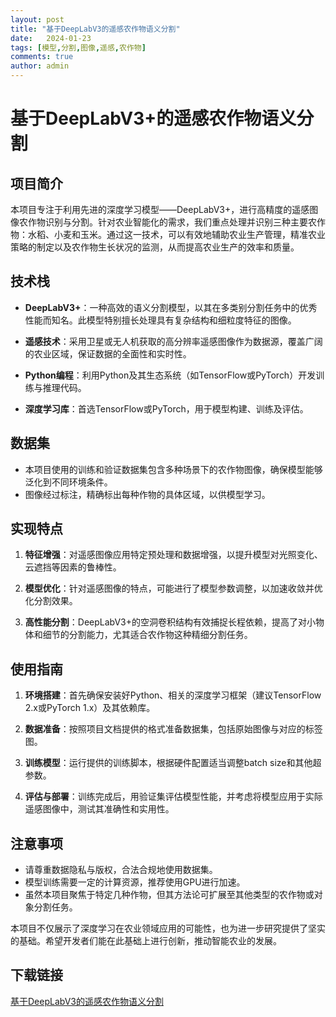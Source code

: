 ```yaml
---
layout: post
title: "基于DeepLabV3的遥感农作物语义分割"
date:   2024-01-23
tags: [模型,分割,图像,遥感,农作物]
comments: true
author: admin
---
```

# 基于DeepLabV3+的遥感农作物语义分割

## 项目简介

本项目专注于利用先进的深度学习模型——DeepLabV3+，进行高精度的遥感图像农作物识别与分割。针对农业智能化的需求，我们重点处理并识别三种主要农作物：水稻、小麦和玉米。通过这一技术，可以有效地辅助农业生产管理，精准农业策略的制定以及农作物生长状况的监测，从而提高农业生产的效率和质量。

## 技术栈

- **DeepLabV3+**：一种高效的语义分割模型，以其在多类别分割任务中的优秀性能而知名。此模型特别擅长处理具有复杂结构和细粒度特征的图像。
  
- **遥感技术**：采用卫星或无人机获取的高分辨率遥感图像作为数据源，覆盖广阔的农业区域，保证数据的全面性和实时性。
  
- **Python编程**：利用Python及其生态系统（如TensorFlow或PyTorch）开发训练与推理代码。
  
- **深度学习库**：首选TensorFlow或PyTorch，用于模型构建、训练及评估。

## 数据集

- 本项目使用的训练和验证数据集包含多种场景下的农作物图像，确保模型能够泛化到不同环境条件。
- 图像经过标注，精确标出每种作物的具体区域，以供模型学习。

## 实现特点

1. **特征增强**：对遥感图像应用特定预处理和数据增强，以提升模型对光照变化、云遮挡等因素的鲁棒性。
   
2. **模型优化**：针对遥感图像的特点，可能进行了模型参数调整，以加速收敛并优化分割效果。

3. **高性能分割**：DeepLabV3+的空洞卷积结构有效捕捉长程依赖，提高了对小物体和细节的分割能力，尤其适合农作物这种精细分割任务。

## 使用指南

1. **环境搭建**：首先确保安装好Python、相关的深度学习框架（建议TensorFlow 2.x或PyTorch 1.x）及其依赖库。
   
2. **数据准备**：按照项目文档提供的格式准备数据集，包括原始图像与对应的标签图。

3. **训练模型**：运行提供的训练脚本，根据硬件配置适当调整batch size和其他超参数。

4. **评估与部署**：训练完成后，用验证集评估模型性能，并考虑将模型应用于实际遥感图像中，测试其准确性和实用性。

## 注意事项

- 请尊重数据隐私与版权，合法合规地使用数据集。
- 模型训练需要一定的计算资源，推荐使用GPU进行加速。
- 虽然本项目聚焦于特定几种作物，但其方法论可扩展至其他类型的农作物或对象分割任务。

本项目不仅展示了深度学习在农业领域应用的可能性，也为进一步研究提供了坚实的基础。希望开发者们能在此基础上进行创新，推动智能农业的发展。

## 下载链接

[基于DeepLabV3的遥感农作物语义分割](https://pan.quark.cn/s/56235f855d6f)